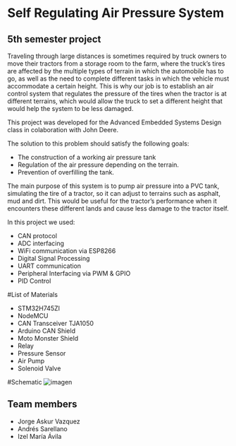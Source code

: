 # Self Regulating Air Pressure System
## 5th semester project

Traveling through large distances is sometimes required by truck owners to move their tractors from a storage room to the farm, where the truck’s tires are affected by the multiple types of terrain in which the automobile has to go, as well as the need to complete different tasks in which the vehicle must accommodate a certain height. 
This is why our job is to establish an air control system that regulates the pressure of the tires when the tractor is at different terrains, which would allow the truck to set a different height that would help the system to be less damaged.

This project was developed for the Advanced Embedded Systems Design class in colaboration with John Deere. 

The solution to this problem should satisfy the following goals:

* The construction of a working air pressure tank
* Regulation of the air pressure depending on the terrain. 
* Prevention of overfilling the tank.

The main purpose of this system is to pump air pressure into a PVC tank, simulating the tire of a tractor, so it can adjust to terrains such as asphalt, mud and dirt. This would be useful for the tractor’s performance when it encounters these different lands and cause less damage to the tractor itself. 

In this project we used:

* CAN protocol
* ADC interfacing
* WiFi communication via ESP8266
* Digital Signal Processing
* UART communication
* Peripheral Interfacing via PWM & GPIO
* PID Control

#List of Materials

* STM32H745ZI
* NodeMCU
* CAN Transceiver TJA1050
* Arduino CAN Shield
* Moto Monster Shield
* Relay
* Pressure Sensor
* Air Pump
* Solenoid Valve

#Schematic
![imagen](https://user-images.githubusercontent.com/74482029/206890135-b0d688f3-5255-453f-b7fb-229f076b0f55.png)



## Team members
* Jorge Askur Vazquez
* Andrés Sarellano
* Izel María Ávila
